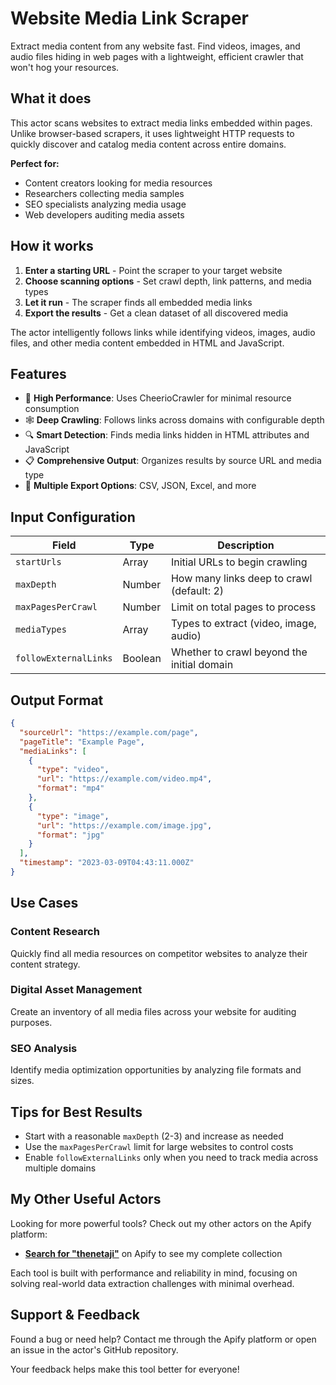 # Website Media Link Scraper

Extract media content from any website fast. Find videos, images, and audio files hiding in web pages with a lightweight, efficient crawler that won't hog your resources.

## What it does

This actor scans websites to extract media links embedded within pages. Unlike browser-based scrapers, it uses lightweight HTTP requests to quickly discover and catalog media content across entire domains.

**Perfect for:**
- Content creators looking for media resources
- Researchers collecting media samples
- SEO specialists analyzing media usage
- Web developers auditing media assets

## How it works

1. **Enter a starting URL** - Point the scraper to your target website
2. **Choose scanning options** - Set crawl depth, link patterns, and media types
3. **Let it run** - The scraper finds all embedded media links
4. **Export the results** - Get a clean dataset of all discovered media

The actor intelligently follows links while identifying videos, images, audio files, and other media content embedded in HTML and JavaScript.

## Features

- 🚀 **High Performance**: Uses CheerioCrawler for minimal resource consumption
- 🕸️ **Deep Crawling**: Follows links across domains with configurable depth
- 🔍 **Smart Detection**: Finds media links hidden in HTML attributes and JavaScript
- 📋 **Comprehensive Output**: Organizes results by source URL and media type
- 💾 **Multiple Export Options**: CSV, JSON, Excel, and more

## Input Configuration

| Field | Type | Description |
|-------|------|-------------|
| `startUrls` | Array | Initial URLs to begin crawling |
| `maxDepth` | Number | How many links deep to crawl (default: 2) |
| `maxPagesPerCrawl` | Number | Limit on total pages to process |
| `mediaTypes` | Array | Types to extract (video, image, audio) |
| `followExternalLinks` | Boolean | Whether to crawl beyond the initial domain |

## Output Format

```json
{
  "sourceUrl": "https://example.com/page",
  "pageTitle": "Example Page",
  "mediaLinks": [
    {
      "type": "video",
      "url": "https://example.com/video.mp4",
      "format": "mp4"
    },
    {
      "type": "image",
      "url": "https://example.com/image.jpg",
      "format": "jpg"
    }
  ],
  "timestamp": "2023-03-09T04:43:11.000Z"
}
```

## Use Cases

### Content Research
Quickly find all media resources on competitor websites to analyze their content strategy.

### Digital Asset Management
Create an inventory of all media files across your website for auditing purposes.

### SEO Analysis
Identify media optimization opportunities by analyzing file formats and sizes.

## Tips for Best Results

- Start with a reasonable `maxDepth` (2-3) and increase as needed
- Use the `maxPagesPerCrawl` limit for large websites to control costs
- Enable `followExternalLinks` only when you need to track media across multiple domains

## My Other Useful Actors

Looking for more powerful tools? Check out my other actors on the Apify platform:

- **[Search for "thenetaji"](https://apify.com/search?q=thenetaji)** on Apify to see my complete collection

Each tool is built with performance and reliability in mind, focusing on solving real-world data extraction challenges with minimal overhead.

## Support & Feedback

Found a bug or need help? Contact me through the Apify platform or open an issue in the actor's GitHub repository.

Your feedback helps make this tool better for everyone!